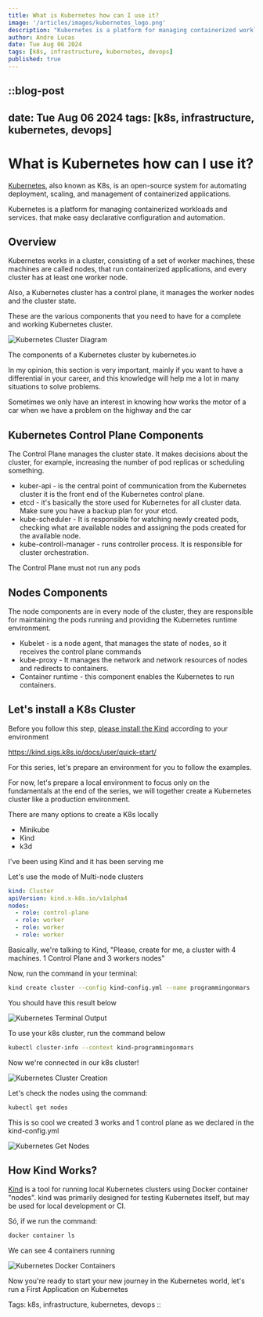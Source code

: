 ```yaml
---
title: What is Kubernetes how can I use it?
image: '/articles/images/kubernetes_logo.png'
description: "Kubernetes is a platform for managing containerized workloads and services. that make easy declarative configuration and automation."
author: Andre Lucas
date: Tue Aug 06 2024
tags: [k8s, infrastructure, kubernetes, devops]
published: true
---
```


::blog-post
---
date: Tue Aug 06 2024
tags: [k8s, infrastructure, kubernetes, devops]
---
# What is Kubernetes how can I use it?

[Kubernetes](https://kubernetes.io), also known as K8s, is an open-source system for automating deployment, scaling, and management of containerized applications.

Kubernetes is a platform for managing containerized workloads and services. that make easy declarative configuration and automation.

## Overview

Kubernetes works in a cluster, consisting of a set of worker machines, these machines are called nodes, that run containerized applications, and every cluster has at least one worker node.

Also, a Kubernetes cluster has a control plane, it manages the worker nodes and the cluster state.

These are the various components that you need to have for a complete and working Kubernetes cluster.

![Kubernetes Cluster Diagram](/articles/images/kubernetes_cluster_diagram.png)

The components of a Kubernetes cluster by kubernetes.io

In my opinion, this section is very important, mainly if you want to have a differential in your career, and this knowledge will help me a lot in many situations to solve problems.

Sometimes we only have an interest in knowing how works the motor of a car when we have a problem on the highway and the car

## Kubernetes Control Plane Components

The Control Plane manages the cluster state. It makes decisions about the cluster, for example, increasing the number of pod replicas or scheduling something.

- kuber-api - is the central point of communication from the Kubernetes cluster it is the front end of the Kubernetes control plane.
- etcd - it's basically the store used for Kubernetes for all cluster data. Make sure you have a backup plan for your etcd.
- kube-scheduler - It is responsible for watching newly created pods, checking what are available nodes and assigning the pods created for the available node.
- kube-controll-manager - runs controller process. It is responsible for cluster orchestration.

The Control Plane must not run any pods

## Nodes Components

The node components are in every node of the cluster, they are responsible for maintaining the pods running and providing the Kubernetes runtime environment.

- Kubelet - is a node agent, that manages the state of nodes, so it receives the control plane commands
- kube-proxy - It manages the network and network resources of nodes and redirects to containers.
- Container runtime - this component enables the Kubernetes to run containers.

## Let's install a K8s Cluster

Before you follow this step, [please install the Kind](https://kind.sigs.k8s.io/docs/user/quick-start/) according to your environment

https://kind.sigs.k8s.io/docs/user/quick-start/

For this series, let's prepare an environment for you to follow the examples.

For now, let's prepare a local environment to focus only on the fundamentals at the end of the series, we will together create a Kubernetes cluster like a production environment.

There are many options to create a K8s locally

- Minikube
- Kind
- k3d

I've been using Kind and it has been serving me

Let's use the mode of Multi-node clusters

```yaml
kind: Cluster
apiVersion: kind.x-k8s.io/v1alpha4
nodes:
  - role: control-plane
  - role: worker
  - role: worker
  - role: worker
```

Basically, we're talking to Kind, "Please, create for me, a cluster with 4 machines. 1 Control Plane and 3 workers nodes"

Now, run the command in your terminal:

```bash
kind create cluster --config kind-config.yml --name programmingonmars
```

You should have this result below

![Kubernetes Terminal Output](/articles/images/kubernetes_terminal_output.png)

To use your k8s cluster, run the command below

```bash
kubectl cluster-info --context kind-programmingonmars
```

Now we're connected in our k8s cluster!

![Kubernetes Cluster Creation](/articles/images/kubernetes_cluster_creation.png)

Let's check the nodes using the command:

```bash
kubectl get nodes
```

This is so cool we created 3 works and 1 control plane as we declared in the kind-config.yml

![Kubernetes Get Nodes](/articles/images/kubernetes_get_nodes.png)

## How Kind Works?

[Kind](https://kind.sigs.k8s.io) is a tool for running local Kubernetes clusters using Docker container "nodes".
kind was primarily designed for testing Kubernetes itself, but may be used for local development or CI.

Só, if we run the command:

```bash
docker container ls
```

We can see 4 containers running

![Kubernetes Docker Containers](/articles/images/kubernetes_docker_containers.png)

Now you're ready to start your new journey in the Kubernetes world, let's run a First Application on Kubernetes

Tags: k8s, infrastructure, kubernetes, devops
::